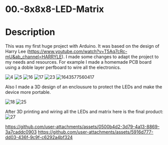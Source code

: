 # 00.-8x8x8-LED-Matrix
# Description
This was my first huge project with Arduino. It was based on the design of Harry Lee (https://www.youtube.com/watch?v=T5Aq7cRc-mU&ab_channel=HARRYLE). I made some changes to adapt the project to my needs and resources. For example I made a homemade PCB board using a doble layer perfboard to wire all the electronics.

![4](https://github.com/user-attachments/assets/6463e22e-6f04-4610-8ec8-44ace74529d3)
![5](https://github.com/user-attachments/assets/16cf9549-3870-4d16-880a-b7549b82f16e)
![16](https://github.com/user-attachments/assets/1b75a79e-aedd-4f58-b922-4c54ffcca120)
![17](https://github.com/user-attachments/assets/3055fe1e-9041-4d85-bfc1-1823592ca554)
![23](https://github.com/user-attachments/assets/c7be18ac-ef50-4cb0-b46b-c17e2a55e798)
![1643577560417](https://github.com/user-attachments/assets/8f7fa75b-bef1-438c-872c-78e98eb225a3)

Also I made a 3D design of an enclousure to protect the LEDs and make the device more portable.

![18](https://github.com/user-attachments/assets/963bf286-504f-4c67-b82d-8f66849a3aa5)
![25](https://github.com/user-attachments/assets/7c6de29a-05a4-42fb-886c-75366fd76478)

After 3D printing and wiring all the LEDs and matrix here is the final product:
![27](https://github.com/user-attachments/assets/3163fa6c-eb32-42c2-bd3c-6c50bc5673a7)

https://github.com/user-attachments/assets/0500b4d2-3d79-4a13-8869-3a7caddc0903
https://github.com/user-attachments/assets/5916d777-dd03-436f-9c9f-c6292a4bf324

